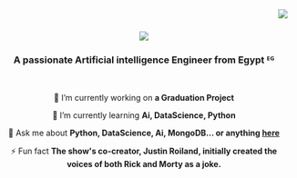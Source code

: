 <img align="right" src="https://visitor-badge.laobi.icu/badge?page_id=AhmedAbozaid94.AhmedAbozaid94" />

<h1 align="center">
    <img src="https://readme-typing-svg.herokuapp.com/?font=Righteous&size=35&center=true&vCenter=true&width=500&height=70&duration=4000&lines=Hi+There!+👋;+I'm+Ahmed+Abozaid!;" />
</h1>

<h3 align="center">A passionate Artificial intelligence Engineer from Egypt ᴱᴳ</h3>

<br/>

<div align="center">
 
 🔭 I’m currently working on **a Graduation Project**
 
 🌱 I’m currently learning **Ai, DataScience, Python**

 💬 Ask me about **Python, DataScience, Ai, MongoDB... or anything [here]([https://github.com/salesp07/salesp07/issues](https://github.com/AhmedAbozaid94))**

 ⚡ Fun fact **The show's co-creator, Justin Roiland, initially created the voices of both Rick and Morty as a joke.**
 
 </div>

